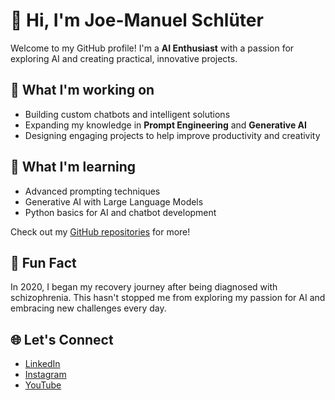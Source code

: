 <!--
**joesaistuff/joesaistuff** is a ✨ _special_ ✨ repository because its `README.md` (this file) appears on your GitHub profile.

Here are some ideas to get you started:

- 🔭 I’m currently working on ...
- 🌱 I’m currently learning ...
- 👯 I’m looking to collaborate on ...
- 🤔 I’m looking for help with ...
- 💬 Ask me about ...
- 📫 How to reach me: ...
- 😄 Pronouns: ...
- ⚡ Fun fact: ...
-->

# 👋 Hi, I'm Joe-Manuel Schlüter  

Welcome to my GitHub profile! I'm a **AI Enthusiast** with a passion for exploring AI and creating practical, innovative projects.  

## 🔭 What I'm working on  
- Building custom chatbots and intelligent solutions  
- Expanding my knowledge in **Prompt Engineering** and **Generative AI**  
- Designing engaging projects to help improve productivity and creativity  

## 🌱 What I'm learning  
- Advanced prompting techniques  
- Generative AI with Large Language Models  
- Python basics for AI and chatbot development  

Check out my [GitHub repositories](https://github.com/joesaistuff) for more!  

## 🧠 Fun Fact  
In 2020, I began my recovery journey after being diagnosed with schizophrenia. This hasn't stopped me from exploring my passion for AI and embracing new challenges every day.  

## 🌐 Let's Connect  
- [LinkedIn](https://linkedin.com/in/joesaistuff)  
- [Instagram](https://www.instagram.com/joesaistuff/)  
- [YouTube](https://www.youtube.com/@joesaistuff)  
